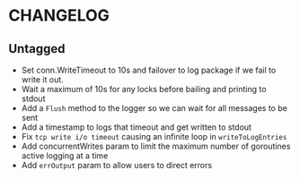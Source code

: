 # CHANGELOG

## Untagged

 - Set conn.WriteTimeout to 10s and failover to log package if we fail to write it out.
 - Wait a maximum of 10s for any locks before bailing and printing to stdout
 - Add a `Flush` method to the logger so we can wait for all messages to be sent
 - Add a timestamp to logs that timeout and get written to stdout
 - Fix `tcp write i/o timeout` causing an infinite loop in `writeToLogEntries`
 - Add concurrentWrites param to limit the maximum number of goroutines active logging at a time
 - Add `errOutput` param to allow users to direct errors